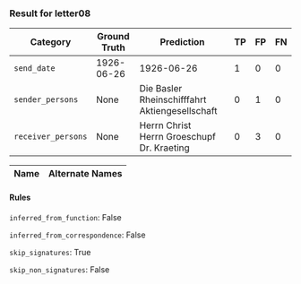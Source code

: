 ### Result for letter08
| Category          | Ground Truth | Prediction | TP | FP | FN |
|------------------|--------------|------------|----|----|----|
| `send_date`        | 1926-06-26 | 1926-06-26 | 1 | 0 | 0 |
| `sender_persons`  | None | Die Basler Rheinschifffahrt Aktiengesellschaft | 0 | 1 | 0 |
| `receiver_persons` | None | Herrn Christ<br>Herrn Groeschupf<br>Dr. Kraeting | 0 | 3 | 0 |

| Name | Alternate Names |
| --- | --- |

#### Rules
`inferred_from_function`: False

`inferred_from_correspondence`: False

`skip_signatures`: True

`skip_non_signatures`: False

